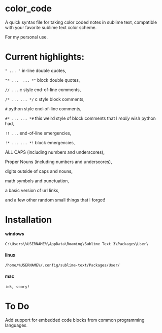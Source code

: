 # color_code
A quick syntax file for taking color coded notes in sublime text, compatible with your favorite sublime text color scheme.

For my personal use.

# Current highlights:

`" ... "` in-line double quotes,

`"* ... 
... *"` block double quotes,

`// ...` c style end-of-line comments,

`/* ...
... */` c style block comments,

`#` python style end-of-line comments,

`#* ...
... *#` this weird style of block comments that I *really* wish python had,

`!! ...` end-of-line emergencies,

`!* ...
... *!` block emergencies,

ALL CAPS (including numbers and underscores),

Proper Nouns (including numbers and underscores),

digits outside of caps and nouns,

math symbols and punctuation,

a basic version of url links,

and a few other random small things that I forgot!

# Installation
#### windows
``C:\Users\%USERNAME%\AppData\Roaming\Sublime Text 3\Packages\User\``
#### linux
``/home/%USERNAME%/.config/sublime-text/Packages/User/``
#### mac
``idk, soory!``

# To Do

Add support for embedded code blocks from common programming languages.
